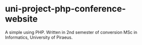 # uni-project-php-conference-website
A simple using PHP. Written in 2nd semester of conversion MSc in Informatics, University of Piraeus.
